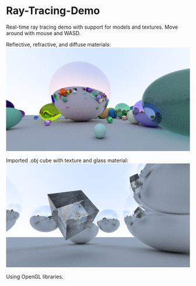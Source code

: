 # Ray-Tracing-Demo
Real-time ray tracing demo with support for models and textures. Move around with mouse and WASD.

Reflective, refractive, and diffuse materials:
![alt_text](images/ex2.png)

Imported .obj cube with texture and glass material:
![alt_text](images/ex1.png)

Using OpenGL libraries.
